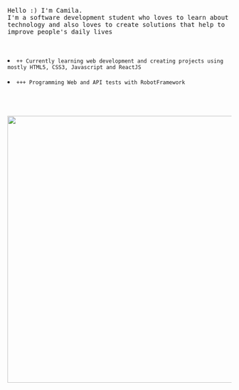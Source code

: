 <p align="center">
  <br>
  <br>
  <br>
  <p><samp>Hello :) I'm Camila.<br>I'm a software development student who loves to learn about technology and also loves to create solutions that help to improve people's daily lives</samp></p>
  <br>
  <br>
  <li><code>++ Currently learning web development and creating projects using mostly HTML5, CSS3, Javascript and ReactJS</code></li>
  <br>
  <li><code>+++ Programming Web and API tests with RobotFramework</code></li>
  <br>
  <br>
  <br>
  <br>
  <img src="https://media.giphy.com/media/3o6Zt6ML6BklcajjsA/giphy.gif" width="600"/>
</p>

